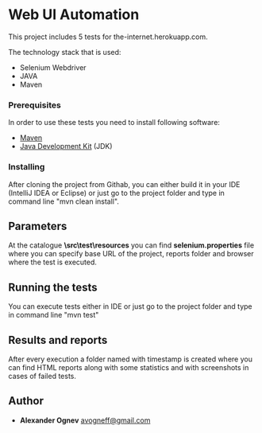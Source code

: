 # Web UI Automation

This project includes 5 tests for the-internet.herokuapp.com.

The technology stack that is used:
* Selenium Webdriver
 * JAVA
 * Maven 


### Prerequisites

In order to use these tests you need to install following software:


* [Maven](https://maven.apache.org/)
* [Java Development Kit](https://www.oracle.com/technetwork/java/javase/downloads/jdk8-downloads-2133151.html) (JDK)


### Installing

After cloning the project from Githab, you can either build it in your IDE (IntelliJ IDEA or Eclipse) or just go to the project folder and type in command line "mvn clean install".

## Parameters
At the catalogue **\src\test\resources** you can find **selenium.properties** file where you can specify base URL of the project, reports folder and browser where the test is executed. 

## Running the tests

You can execute tests either in IDE or just go to the project folder and type in command line "mvn test"  


## Results and reports

After every execution a folder named with timestamp is created where you can find HTML reports along with some statistics and with screenshots in cases of failed tests. 

## Author

* **Alexander Ognev**  <avogneff@gmail.com>

